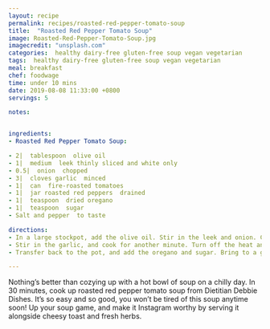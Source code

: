 ```yaml
---
layout: recipe
permalink: recipes/roasted-red-pepper-tomato-soup
title:  "Roasted Red Pepper Tomato Soup"
image: Roasted-Red-Pepper-Tomato-Soup.jpg
imagecredit: "unsplash.com"
categories:  healthy dairy-free gluten-free soup vegan vegetarian
tags:  healthy dairy-free gluten-free soup vegan vegetarian
meal: breakfast
chef: foodwage
time: under 10 mins
date: 2019-08-08 11:33:00 +0800
servings: 5

notes:


ingredients:
- Roasted Red Pepper Tomato Soup:

- 2|  tablespoon  olive oil
- 1|  medium  leek thinly sliced and white only
- 0.5|  onion  chopped
- 3|  cloves garlic  minced
- 1|  can  fire-roasted tomatoes
- 1|  jar roasted red peppers  drained
- 1|  teaspoon  dried oregano
- 1|  teaspoon  sugar
- Salt and pepper  to taste

directions:
- In a large stockpot, add the olive oil. Stir in the leek and onion. Cook until softened and translucent, about 3–5 minutes.
- Stir in the garlic, and cook for another minute. Turn off the heat and transfer to a food processor. Add tomatoes and red peppers, and purée until smooth.
- Transfer back to the pot, and add the oregano and sugar. Bring to a gentle simmer. Add salt and pepper to taste and serve!

---
```


Nothing’s better than cozying up with a hot bowl of soup on a chilly day. In 30 minutes, cook up roasted red pepper tomato soup from Dietitian Debbie Dishes. It’s so easy and so good, you won’t be tired of this soup anytime soon! Up your soup game, and make it Instagram worthy by serving it alongside cheesy toast and fresh herbs.
